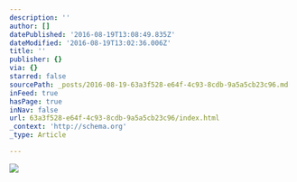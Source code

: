 ```yaml
---
description: ''
author: []
datePublished: '2016-08-19T13:08:49.835Z'
dateModified: '2016-08-19T13:02:36.006Z'
title: ''
publisher: {}
via: {}
starred: false
sourcePath: _posts/2016-08-19-63a3f528-e64f-4c93-8cdb-9a5a5cb23c96.md
inFeed: true
hasPage: true
inNav: false
url: 63a3f528-e64f-4c93-8cdb-9a5a5cb23c96/index.html
_context: 'http://schema.org'
_type: Article

---
```

![](https://the-grid-user-content.s3-us-west-2.amazonaws.com/c09d5969-5ae6-4b8e-99fe-087f9cd28f92.png)